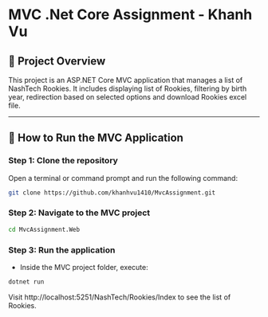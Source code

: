 # MVC .Net Core Assignment - Khanh Vu

## 📌 Project Overview  
This project is an ASP.NET Core MVC application that manages a list of NashTech Rookies. It includes displaying list of Rookies, filtering by birth year, redirection based on selected options and download Rookies excel file.

---

## 🚀 How to Run the MVC Application

### Step 1: Clone the repository  
Open a terminal or command prompt and run the following command:
```sh
git clone https://github.com/khanhvu1410/MvcAssignment.git
```

### Step 2: Navigate to the MVC project
```sh
cd MvcAssignment.Web
```


### Step 3: Run the application 
- Inside the MVC project folder, execute:
```sh
dotnet run
```

Visit http://localhost:5251/NashTech/Rookies/Index to see the list of Rookies.